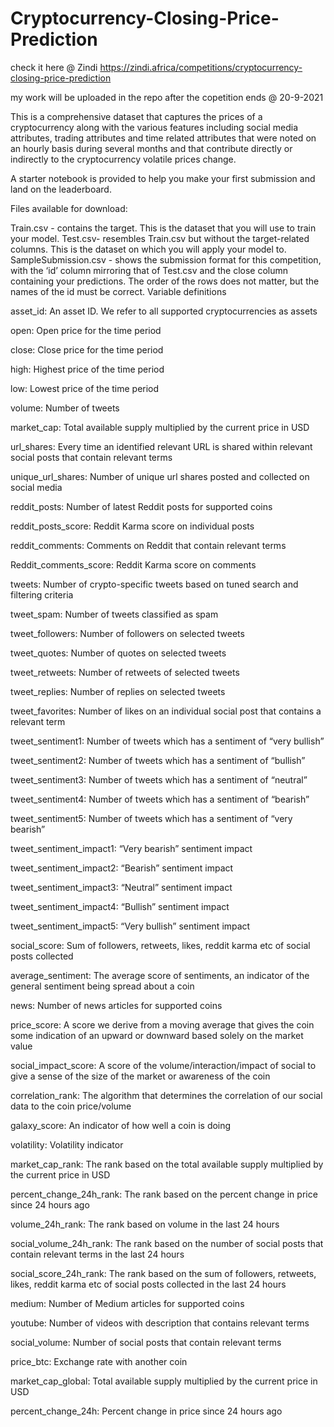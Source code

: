 # Cryptocurrency-Closing-Price-Prediction

check it here @ Zindi https://zindi.africa/competitions/cryptocurrency-closing-price-prediction

my work will be uploaded in the repo after the copetition ends @ 20-9-2021

This is a comprehensive dataset that captures the prices of a cryptocurrency along with the various features including social media attributes, trading attributes and time related attributes that were noted on an hourly basis during several months and that contribute directly or indirectly to the cryptocurrency volatile prices change.

A starter notebook is provided to help you make your first submission and land on the leaderboard.

Files available for download:

Train.csv - contains the target. This is the dataset that you will use to train your model.
Test.csv- resembles Train.csv but without the target-related columns. This is the dataset on which you will apply your model to.
SampleSubmission.csv - shows the submission format for this competition, with the ‘id’ column mirroring that of Test.csv and the close column containing your predictions. The order of the rows does not matter, but the names of the id must be correct.
Variable definitions

asset_id: An asset ID. We refer to all supported cryptocurrencies as assets

open: Open price for the time period

close: Close price for the time period

high: Highest price of the time period

low: Lowest price of the time period

volume: Number of tweets

market_cap: Total available supply multiplied by the current price in USD

url_shares: Every time an identified relevant URL is shared within relevant social posts that contain relevant terms

unique_url_shares: Number of unique url shares posted and collected on social media

reddit_posts: Number of latest Reddit posts for supported coins

reddit_posts_score: Reddit Karma score on individual posts

reddit_comments: Comments on Reddit that contain relevant terms

Reddit_comments_score: Reddit Karma score on comments

tweets: Number of crypto-specific tweets based on tuned search and filtering criteria

tweet_spam: Number of tweets classified as spam

tweet_followers: Number of followers on selected tweets

tweet_quotes: Number of quotes on selected tweets

tweet_retweets: Number of retweets of selected tweets

tweet_replies: Number of replies on selected tweets

tweet_favorites: Number of likes on an individual social post that contains a relevant term

tweet_sentiment1: Number of tweets which has a sentiment of “very bullish”

tweet_sentiment2: Number of tweets which has a sentiment of “bullish”

tweet_sentiment3: Number of tweets which has a sentiment of “neutral”

tweet_sentiment4: Number of tweets which has a sentiment of “bearish”

tweet_sentiment5: Number of tweets which has a sentiment of “very bearish”

tweet_sentiment_impact1: “Very bearish” sentiment impact

tweet_sentiment_impact2: “Bearish” sentiment impact

tweet_sentiment_impact3: “Neutral” sentiment impact

tweet_sentiment_impact4: “Bullish” sentiment impact

tweet_sentiment_impact5: “Very bullish” sentiment impact

social_score: Sum of followers, retweets, likes, reddit karma etc of social posts collected

average_sentiment: The average score of sentiments, an indicator of the general sentiment being spread about a coin

news: Number of news articles for supported coins

price_score: A score we derive from a moving average that gives the coin some indication of an upward or downward based solely on the market value

social_impact_score: A score of the volume/interaction/impact of social to give a sense of the size of the market or awareness of the coin

correlation_rank: The algorithm that determines the correlation of our social data to the coin price/volume

galaxy_score: An indicator of how well a coin is doing

volatility: Volatility indicator

market_cap_rank: The rank based on the total available supply multiplied by the current price in USD

percent_change_24h_rank: The rank based on the percent change in price since 24 hours ago

volume_24h_rank: The rank based on volume in the last 24 hours

social_volume_24h_rank: The rank based on the number of social posts that contain relevant terms in the last 24 hours

social_score_24h_rank: The rank based on the sum of followers, retweets, likes, reddit karma etc of social posts collected in the last 24 hours

medium: Number of Medium articles for supported coins

youtube: Number of videos with description that contains relevant terms

social_volume: Number of social posts that contain relevant terms

price_btc: Exchange rate with another coin

market_cap_global: Total available supply multiplied by the current price in USD

percent_change_24h: Percent change in price since 24 hours ago
